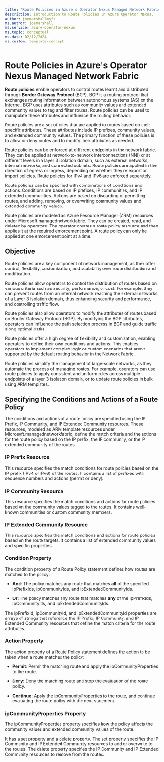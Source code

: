 ```yaml
---
title: "Route Policies in Azure's Operator Nexus Managed Network Fabric"
description: Introduction to Route Policies in Azure Operator Nexus.
author: joemarshallmsft
ms.author: joemarshall
ms.service: azure-operator-nexus
ms.topic: conceptual
ms.date: 02/12/2024
ms.custom: template-concept
---
```


# Route Policies in Azure's Operator Nexus Managed Network Fabric

**Route policies** enable operators to control routes learnt and distributed through **Border Gateway Protocol** (BGP). BGP is a routing protocol that exchanges routing information between autonomous systems (AS) on the Internet. BGP uses attributes such as community values and extended community values to tag and filter routes. Route policies can be used to manipulate these attributes and influence the routing behavior.

Route policies are a set of rules that are applied to routes based on their specific attributes. These attributes include IP prefixes, community values, and extended community values. The primary function of these policies is to allow or deny routes and to modify their attributes as needed.

Route policies can be enforced at different endpoints in the network fabric. They can be applied at network-to-network interconnections (NNI) or at different levels in a layer 3 isolation domain, such as external networks, internal networks, and connected subnets. Route policies are applied in the direction of egress or ingress, depending on whether they're export or import policies. Route policies for IPv4 and IPv6 are enforced separately.

Route policies can be specified with combinations of conditions and actions. Conditions are based on IP prefixes, IP communities, and IP extended communities. Actions are based on discarding or permitting routes, and adding, removing, or overwriting community values and extended community values.

Route policies are modeled as Azure Resource Manager (ARM) resources under Microsoft.managednetworkfabric. They can be created, read, and deleted by operators. The operator creates a route policy resource and then applies it at the required enforcement point. A route policy can only be applied at one enforcement point at a time.

## Objective

Route policies are a key component of network management, as they offer control, flexibility, customization, and scalability over route distribution and modification.

Route policies allow operators to control the distribution of routes based on various criteria such as security, performance, or cost. For example, they can prevent routes from an internal network reaching the external networks of a Layer 3 isolation domain, thus enhancing security and performance, and controlling traffic flow.

Route policies also allow operators to modify the attributes of routes based on Border Gateway Protocol (BGP). By modifying the BGP attributes, operators can influence the path selection process in BGP and guide traffic along optimal paths.

Route policies offer a high degree of flexibility and customization, enabling operators to define their own conditions and actions. This enables operators to implement complex logic or custom scenarios that aren't supported by the default routing behavior in the Network Fabric.

Route policies simplify the management of large-scale networks, as they automate the process of managing routes. For example, operators can use route policies to apply consistent and uniform rules across multiple endpoints of a layer 3 isolation domain, or to update route policies in bulk using ARM templates.

## Specifying the Conditions and Actions of a Route Policy

The conditions and actions of a route policy are specified using the IP Prefix, IP Community, and IP Extended Community resources. These resources, modeled as ARM template resources under Microsoft.managednetworkfabric, define the match criteria and the actions for the route policy based on the IP prefix, the IP community, or the IP extended community of the routes.

### IP Prefix Resource

This resource specifies the match conditions for route policies based on the IP prefix (IPv4 or IPv6) of the routes. It contains a list of prefixes with sequence numbers and actions (permit or deny).

### IP Community Resource

This resource specifies the match conditions and actions for route policies based on the community values tagged to the routes. It contains well-known communities or custom community members.

### IP Extended Community Resource

This resource specifies the match conditions and actions for route policies based on the route targets. It contains a list of extended community values and specific properties.

### Condition Property

The condition property of a Route Policy statement defines how routes are matched to the policy:

-   **And**: The policy matches any route that matches **all** of the specified ipPrefixIds, ipCommunityIds, and ipExtendedCommunityIds.

-   **Or**: The policy matches any route that matches **any** of the ipPrefixIds, ipCommunityIds, and ipExtendedCommunityIds.

The ipPrefixId, ipCommunityId, and ipExtendedCommunityId properties are arrays of strings that reference the IP Prefix, IP Community, and IP Extended Community resources that define the match criteria for the route attributes.

### Action Property

The action property of a Route Policy statement defines the action to be taken when a route matches the policy:

-   **Permit**: Permit the matching route and apply the ipCommunityProperties to the route.

-   **Deny**: Deny the matching route and stop the evaluation of the route policy.

-   **Continue**: Apply the ipCommunityProperties to the route, and continue evaluating the route policy with the next statement.

### ipCommunityProperties Property

The ipCommunityProperties property specifies how the policy affects the  community values and extended community values of the route.

It has a set property and a delete property. The set property specifies the IP Community and IP Extended Community resources to add or overwrite to the routes. The delete property specifies the IP Community and IP Extended Community resources to remove from the routes.

